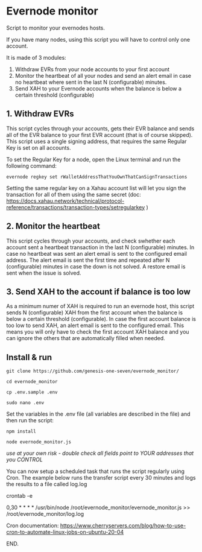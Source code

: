 # Evernode monitor

Script to monitor your evernodes hosts. 

If you have many nodes, using this script you will have to control only one account.

It is made of 3 modules:

1. Withdraw EVRs from your node accounts to your first account
2. Monitor the heartbeat of all your nodes and send an alert email in case no heartbeat where sent in the last N (configurable) minutes.
3. Send XAH to your Evernode accounts when the balance is below a certain threshold (configurable) 

## 1. Withdraw EVRs

This script cycles through your accounts, gets their EVR balance and sends all of the EVR balance to your first EVR account (that is of course skipped). 
This script uses a single signing address, that requires the same Regular Key is set on all accounts.
 
To set the Regular Key for a node, open the Linux terminal and run the following command: 

```
evernode regkey set rWalletAddressThatYouOwnThatCanSignTransactions
```

Setting the same regular key on a Xahau account list will let you sign the transaction for all of them using the same secret (doc: https://docs.xahau.network/technical/protocol-reference/transactions/transaction-types/setregularkey )

## 2. Monitor the heartbeat

This script cycles through your accounts, and check swhether each account sent a heartbeat transaction in the last N (configurable) minutes. In case no heartbeat was sent an alert email is sent to the configured email address. The alert email is sent the first time and repeated after N (configurable) minutes in case the down is not solved. A restore email is sent when the issue is solved.

## 3. Send XAH to the account if balance is too low

As a minimum numer of XAH is required to run an evernode host, this script sends N (configurable) XAH from the first account when the balance is below a certain threshold (configurable). In case the first account balance is too low to send XAH, an alert email is sent to the configured email. This means you will only have to check the first account XAH balance and you can ignore the others that are automatically filled when needed.

## Install & run

```
git clone https://github.com/genesis-one-seven/evernode_monitor/

cd evernode_monitor

cp .env.sample .env 

sudo nano .env
```

Set the variables in the .env file (all variables are described in the file) and then run the script:

```
npm install

node evernode_monitor.js
```

*use at your own risk - double check all fields point to YOUR addresses that you CONTROL*

You can now setup a scheduled task that runs the script regularly using Cron.
The example below runs the transfer script every 30 minutes and logs the results to a file called log.log

crontab -e

0,30 * * * * /usr/bin/node /root/evernode_monitor/evernode_monitor.js >> /root/evernode_monitor/log.log

Cron documentation: https://www.cherryservers.com/blog/how-to-use-cron-to-automate-linux-jobs-on-ubuntu-20-04

END.


